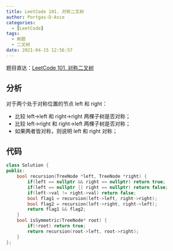 ```yaml
---
title: LeetCode 101. 对称二叉树
author: Portgas·D·Asce
categories:
  - [LeetCode]
tags:
  - 刷题
  - 二叉树
date: 2021-04-15 12:56:57
---
```


<!--more-->
题目直达：[LeetCode 101. 对称二叉树](https://leetcode-cn.com/problems/symmetric-tree/)

## 分析

对于两个处于对称位置的节点 left 和 right：
- 比较 left->left 和 right->right 两棵子树是否对称；
- 比较 left->right 和 right->left 两棵子树是否对称；
- 如果两者皆对称，则说明 left 和 right 对称；

## 代码

```cpp
class Solution {
public:
    bool recursion(TreeNode *left, TreeNode *right) {
        if(left == nullptr && right == nullptr) return true;
        if(left == nullptr || right == nullptr) return false;
        if(left->val != right->val) return false;
        bool flag1 = recursion(left->left, right->right);
        bool flag2 = recursion(left->right, right->left);
        return flag1 && flag2;
    }
    bool isSymmetric(TreeNode* root) {
        if(!root) return true;
        return recursion(root->left, root->right);
    }
};
```

